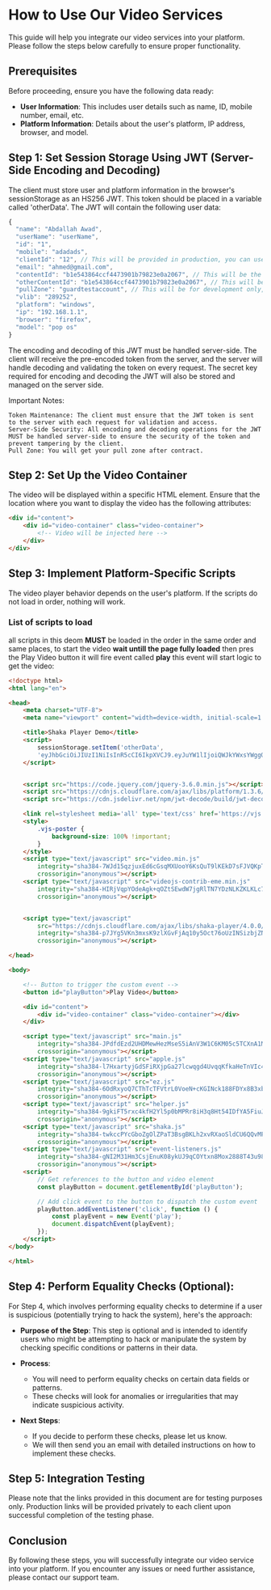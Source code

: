 # How to Use Our Video Services

This guide will help you integrate our video services into your platform. Please follow the steps below carefully to ensure proper functionality.

## Prerequisites

Before proceeding, ensure you have the following data ready:
- **User Information**: This includes user details such as name, ID, mobile number, email, etc.
- **Platform Information**: Details about the user's platform, IP address, browser, and model.

## Step 1: Set Session Storage Using JWT (Server-Side Encoding and Decoding)

The client must store user and platform information in the browser's sessionStorage as an HS256 JWT. This token should be placed in a variable called 'otherData'. The JWT will contain the following user data:

```javascript
{
  "name": "Abdallah Awad",
  "userName": "userName",
  "id": "1",
  "mobile": "adadads",
  "clientId": "12", // This will be provided in production, you can use dummy in it for now
  "email": "ahmed@gmail.com",
  "contentId": "b1e543864ccf4473901b79823e0a2067", // This will be the content ID for Apple
  "otherContentId": "b1e543864ccf4473901b79823e0a2067", // This will be the content ID for other platforms
  "pullZone": "guardtestaccount", // This will be for development only, You will get your pull zone after contract
  "vlib": "289252",
  "platform": "windows",
  "ip": "192.168.1.1",
  "browser": "firefox",
  "model": "pop os"
}
```

The encoding and decoding of this JWT must be handled server-side. The client will receive the pre-encoded token from the server, and the server will handle decoding and validating the token on every request. The secret key required for encoding and decoding the JWT will also be stored and managed on the server side.

Important Notes:

    Token Maintenance: The client must ensure that the JWT token is sent to the server with each request for validation and access.
    Server-Side Security: All encoding and decoding operations for the JWT MUST be handled server-side to ensure the security of the token and prevent tampering by the client.
    Pull Zone: You will get your pull zone after contract.

## Step 2: Set Up the Video Container

The video will be displayed within a specific HTML element. Ensure that the location where you want to display the video has the following attributes:

```html
<div id="content">
    <div id="video-container" class="video-container">
        <!-- Video will be injected here -->
    </div>
</div>
```

## Step 3: Implement Platform-Specific Scripts

The video player behavior depends on the user's platform. If the scripts do not load in order, nothing will work.

### List of scripts to load

all scripts in this deom **MUST** be loaded in the order in the same order and same places, to start the video **wait untill the page fully loaded** then pres the Play Video button it will fire event called **play** this event will start logic to get the video:

```html
<!doctype html>
<html lang="en">

<head>
    <meta charset="UTF-8">
    <meta name="viewport" content="width=device-width, initial-scale=1.0">

    <title>Shaka Player Demo</title>
    <script>
        sessionStorage.setItem('otherData', 
        'eyJhbGciOiJIUzI1NiIsInR5cCI6IkpXVCJ9.eyJuYW1lIjoiQWJkYWxsYWggQXdhZCIsInVzZXJOYW1lIjoidXNlck5hbWUiLCJpZCI6IjEiLCJtb2JpbGUiOiJhZGFkYWRzIiwiY2xpZW50SWQiOiIxMiIsImVtYWlsIjoiYWhtZWRAZ21haWwuY29tIiwiY29udGVudElkIjoiYjFlNTQzODY0Y2NmNDQ3MzkwMWI3OTgyM2UwYTIwNjciLCJvdGhlckNvbnRlbnRJZCI6ImIxZTU0Mzg2NGNjZjQ0NzM5MDFiNzk4MjNlMGEyMDY3IiwicHVsbFpvbmUiOiJndWFyZHRlc3RhY2NvdW50IiwidmxpYiI6IjI4OTI1MiIsInBsYXRmb3JtIjoid2luZG93cyIsImlwIjoiMTkyLjE2OC4xLjEiLCJicm93c2VyIjoiZmlyZWZveCIsIm1vZGVsIjoicG9wIG9zIn0.pEpb2ZCk4AeZ0GUmuJJuP0AzeNWnvY1L8spgnmENp20');
    </script>


    <script src="https://code.jquery.com/jquery-3.6.0.min.js"></script>
    <script src="https://cdnjs.cloudflare.com/ajax/libs/platform/1.3.6/platform.min.js"></script>
    <script src="https://cdn.jsdelivr.net/npm/jwt-decode/build/jwt-decode.min.js"></script>

    <link rel=stylesheet media='all' type='text/css' href='https://vjs.zencdn.net/8.6.1/video-js.css' />
    <style>
        .vjs-poster {
            background-size: 100% !important;
        }
    </style>
    <script type="text/javascript" src="video.min.js"
        integrity="sha384-7WJd15qzjuxEd6cGsqMXUooY6KsQuT9lKEkD7sFJVQKpTh3I5MbGcoGoJEMzNZJf"
        crossorigin="anonymous"></script>
    <script type="text/javascript" src="videojs-contrib-eme.min.js"
        integrity="sha384-HIRjVqpYOdeAgk+qOZtSEwdW7jgRlTN7YDzNLKZKLKLc7rz+LHpcTh9tfQ9uqiKS"
        crossorigin="anonymous"></script>


    <script type="text/javascript"
        src="https://cdnjs.cloudflare.com/ajax/libs/shaka-player/4.0.0/shaka-player.compiled.js"
        integrity="sha384-p7JYg5VKn3mxsK9zlXGvFjAq10y5Oct76oUzINSizbjZN449PbwnDe7o2IFmPhlB"
        crossorigin="anonymous"></script>

</head>

<body>

    <!-- Button to trigger the custom event -->
    <button id="playButton">Play Video</button>

    <div id="content">
        <div id="video-container" class="video-container"></div>
    </div>

    <script type="text/javascript" src="main.js"
        integrity="sha384-JPdfdEzd2UHDMewHezMseS5iAnV3W1C6KM05c5TCXnA1MnxXik6qKozdOwDhelbM"
        crossorigin="anonymous"></script>
    <script type="text/javascript" src="apple.js"
        integrity="sha384-l7HxartyjGdSFiRXjpGa27lcwqgd4UvqqKfkaHeTnVIc4XV+5233tzs8m63xtKz8"
        crossorigin="anonymous"></script>
    <script type="text/javascript" src="ez.js"
        integrity="sha384-6OdRxyoQ7CThTcTFVtrL0VoeN+cKGINck188FDYx8B3xbqVyY0kt126w7nf55KUY"
        crossorigin="anonymous"></script>
    <script type="text/javascript" src="helper.js"
        integrity="sha384-9gkiFT5rxc4kfH2Yl5p0bMPRr8iH3q8Ht54IDfYA5FiuJLqp1WA44iFvi7HW0dYI"
        crossorigin="anonymous"></script>
    <script type="text/javascript" src="shaka.js"
        integrity="sha384-twkccPYcGboZgOlZPaT3BsgBKLh2xvRXaoSldCU6QQvMPyjS4pn3FLKXb9DLCqNK"
        crossorigin="anonymous"></script>
    <script type="text/javascript" src="event-listeners.js"
        integrity="sha384-gNI2M31Hm3CsjEnuK08ykUJ9qCOYtxn8Mox2888T43u983LMKJaw8NkcUPV/3dmM"
        crossorigin="anonymous"></script>
    <script>
        // Get references to the button and video element
        const playButton = document.getElementById('playButton');

        // Add click event to the button to dispatch the custom event
        playButton.addEventListener('click', function () {
            const playEvent = new Event('play');
            document.dispatchEvent(playEvent);
        });
    </script>
</body>

</html>
```


## Step 4: Perform Equality Checks (Optional):

For Step 4, which involves performing equality checks to determine if a user is suspicious (potentially trying to hack the system), here's the approach:

- **Purpose of the Step**: This step is optional and is intended to identify users who might be attempting to hack or manipulate the system by checking specific conditions or patterns in their data.

- **Process**: 
    * You will need to perform equality checks on certain data fields or patterns.
    * These checks will look for anomalies or irregularities that may indicate suspicious activity.

- **Next Steps**:
    * If you decide to perform these checks, please let us know.
    * We will then send you an email with detailed instructions on how to implement these checks.

## Step 5: Integration Testing

Please note that the links provided in this document are for testing purposes only. Production links will be provided privately to each client upon successful completion of the testing phase.

## Conclusion

By following these steps, you will successfully integrate our video service into your platform. If you encounter any issues or need further assistance, please contact our support team.
